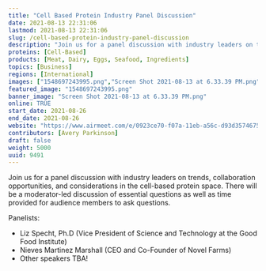 ```yaml
---
title: "Cell Based Protein Industry Panel Discussion"
date: 2021-08-13 22:31:06
lastmod: 2021-08-13 22:31:06
slug: /cell-based-protein-industry-panel-discussion
description: "Join us for a panel discussion with industry leaders on trends, collaboration opportunities, and considerations in the cell-based protein space. There will be a moderator-led discussion of essential questions as well as time provided for audience members to ask questions.Panelists:Liz Specht, Ph.D (Vice President of Science and Technology at the Good Food Institute)Nieves Martinez Marshall (CEO and Co-Founder of Novel Farms)Other speakers TBA!"
proteins: [Cell-Based]
products: [Meat, Dairy, Eggs, Seafood, Ingredients]
topics: [Business]
regions: [International]
images: ["1548697243995.png","Screen Shot 2021-08-13 at 6.33.39 PM.png"]
featured_image: "1548697243995.png"
banner_image: "Screen Shot 2021-08-13 at 6.33.39 PM.png"
online: TRUE
start_date: 2021-08-26
end_date: 2021-08-26
website: "https://www.airmeet.com/e/0923ce70-f07a-11eb-a56c-d93d3574675b"
contributors: [Avery Parkinson]
draft: false
weight: 5000
uuid: 9491
---
```

<p>Join us for a panel discussion with industry leaders on trends, collaboration opportunities, and considerations in the cell-based protein space. There will be a moderator-led discussion of essential questions as well as time provided for audience members to ask questions.</p>
<p>Panelists:</p>
<ul>
<li>Liz Specht, Ph.D (Vice President of Science and Technology at the Good Food Institute)</li>
<li>Nieves Martinez Marshall (CEO and Co-Founder of Novel Farms)</li>
<li>Other speakers TBA!</li>
</ul>
